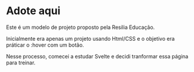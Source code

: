 # Adote aqui 

Este é um modelo de projeto proposto pela Resilia Educação.

Inicialmente era apenas um projeto usando Html/CSS e o objetivo era práticar o :hover com um botão.

Nesse processo, comecei a estudar Svelte e decidi tranformar essa página para treinar.

